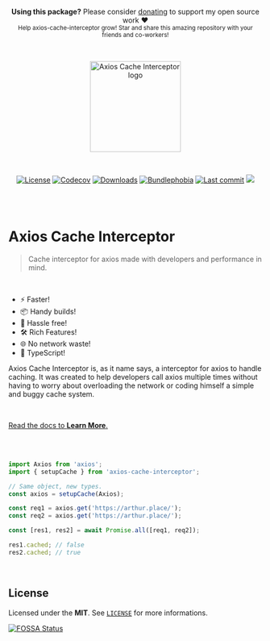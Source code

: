<p align="center">
   <b>Using this package?</b> Please consider <a href="https://github.com/sponsors/arthurfiorette" target="_blank">donating</a> to support my open source work ❤️
  <br />
  <sup>
   Help axios-cache-interceptor grow! Star and share this amazing repository with your friends and co-workers!
  </sup>
</p>

<br />

<p align="center" title="We need a designer :)">
  <a href="https://axios-cache-interceptor.js.org" target="_blank" rel="noopener noreferrer">
    <img src="docs/src/public/rocket.png" width="180" alt="Axios Cache Interceptor logo" />
  </a>
</p>

<br />

<p align="center">
  <a title="MIT license" target="_blank" href="https://github.com/arthurfiorette/axios-cache-interceptor/blob/main/LICENSE"><img alt="License" src="https://img.shields.io/github/license/arthurfiorette/axios-cache-interceptor?color=bfb434"></a>
  <a title="Codecov" target="_blank" href="https://app.codecov.io/gh/arthurfiorette/axios-cache-interceptor"><img alt="Codecov" src="https://img.shields.io/codecov/c/github/arthurfiorette/axios-cache-interceptor?token=ML0KGCU0VM&color=d2a72d"></a>
  <a title="NPM Package" target="_blank" href="https://www.npmjs.com/package/axios-cache-interceptor"><img alt="Downloads" src="https://img.shields.io/npm/dw/axios-cache-interceptor?style=flat&color=de8f2e"></a>
  <a title="Bundle size" target="_blank" href="https://bundlephobia.com/package/axios-cache-interceptor"><img alt="Bundlephobia" src="https://img.shields.io/bundlephobia/minzip/axios-cache-interceptor/latest?style=flat&color=e87430"></a>
  <a title="Last Commit" target="_blank" href="https://github.com/arthurfiorette/axios-cache-interceptor/commits/main"><img alt="Last commit" src="https://img.shields.io/github/last-commit/arthurfiorette/axios-cache-interceptor?color=f15633"></a>
  <a title="Blazingly fast" target="_blank" href="https://twitter.com/acdlite/status/974390255393505280"><img src="https://img.shields.io/badge/blazingly-fast-fa3737"/></a>
  
</p>

<br />
<br />

# Axios Cache Interceptor

> Cache interceptor for axios made with developers and performance in mind.

<br />

- ⚡ Faster!
- 📦 Handy builds!
- 🔩 Hassle free!
- 🛠️ Rich Features!
- 🌐 No network waste!
- 🔑 TypeScript!

Axios Cache Interceptor is, as it name says, a interceptor for axios to handle caching. It
was created to help developers call axios multiple times without having to worry about
overloading the network or coding himself a simple and buggy cache system.

<br />

[Read the docs to **Learn More**.](https://axios-cache-interceptor.js.org)

<br />
<br />

```ts
import Axios from 'axios';
import { setupCache } from 'axios-cache-interceptor';

// Same object, new types.
const axios = setupCache(Axios);

const req1 = axios.get('https://arthur.place/');
const req2 = axios.get('https://arthur.place/');

const [res1, res2] = await Promise.all([req1, req2]);

res1.cached; // false
res2.cached; // true
```

<br />

## License

Licensed under the **MIT**. See [`LICENSE`](LICENSE) for more informations.

[![FOSSA Status](https://app.fossa.com/api/projects/git%2Bgithub.com%2Farthurfiorette%2Faxios-cache-interceptor.svg?type=small)](https://app.fossa.com/projects/git%2Bgithub.com%2Farthurfiorette%2Faxios-cache-interceptor?ref=badge_small)

<br />

